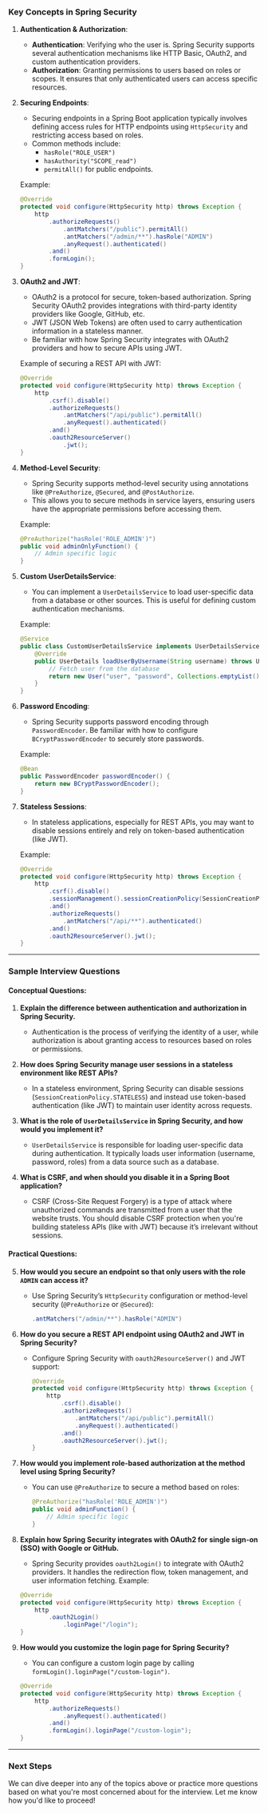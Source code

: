 ### Key Concepts in Spring Security

1. **Authentication & Authorization**:
   - **Authentication**: Verifying who the user is. Spring Security supports several authentication mechanisms like HTTP Basic, OAuth2, and custom authentication providers.
   - **Authorization**: Granting permissions to users based on roles or scopes. It ensures that only authenticated users can access specific resources.

2. **Securing Endpoints**:
   - Securing endpoints in a Spring Boot application typically involves defining access rules for HTTP endpoints using `HttpSecurity` and restricting access based on roles.
   - Common methods include:
     - `hasRole("ROLE_USER")`
     - `hasAuthority("SCOPE_read")`
     - `permitAll()` for public endpoints.
   
   Example:
   ```java
   @Override
   protected void configure(HttpSecurity http) throws Exception {
       http
           .authorizeRequests()
               .antMatchers("/public").permitAll()
               .antMatchers("/admin/**").hasRole("ADMIN")
               .anyRequest().authenticated()
           .and()
           .formLogin();
   }
   ```

3. **OAuth2 and JWT**:
   - OAuth2 is a protocol for secure, token-based authorization. Spring Security OAuth2 provides integrations with third-party identity providers like Google, GitHub, etc.
   - JWT (JSON Web Tokens) are often used to carry authentication information in a stateless manner.
   - Be familiar with how Spring Security integrates with OAuth2 providers and how to secure APIs using JWT.
   
   Example of securing a REST API with JWT:
   ```java
   @Override
   protected void configure(HttpSecurity http) throws Exception {
       http
           .csrf().disable()
           .authorizeRequests()
               .antMatchers("/api/public").permitAll()
               .anyRequest().authenticated()
           .and()
           .oauth2ResourceServer()
               .jwt();
   }
   ```

4. **Method-Level Security**:
   - Spring Security supports method-level security using annotations like `@PreAuthorize`, `@Secured`, and `@PostAuthorize`.
   - This allows you to secure methods in service layers, ensuring users have the appropriate permissions before accessing them.
   
   Example:
   ```java
   @PreAuthorize("hasRole('ROLE_ADMIN')")
   public void adminOnlyFunction() {
       // Admin specific logic
   }
   ```

5. **Custom UserDetailsService**:
   - You can implement a `UserDetailsService` to load user-specific data from a database or other sources. This is useful for defining custom authentication mechanisms.
   
   Example:
   ```java
   @Service
   public class CustomUserDetailsService implements UserDetailsService {
       @Override
       public UserDetails loadUserByUsername(String username) throws UsernameNotFoundException {
           // Fetch user from the database
           return new User("user", "password", Collections.emptyList());
       }
   }
   ```

6. **Password Encoding**:
   - Spring Security supports password encoding through `PasswordEncoder`. Be familiar with how to configure `BCryptPasswordEncoder` to securely store passwords.
   
   Example:
   ```java
   @Bean
   public PasswordEncoder passwordEncoder() {
       return new BCryptPasswordEncoder();
   }
   ```

7. **Stateless Sessions**:
   - In stateless applications, especially for REST APIs, you may want to disable sessions entirely and rely on token-based authentication (like JWT).
   
   Example:
   ```java
   @Override
   protected void configure(HttpSecurity http) throws Exception {
       http
           .csrf().disable()
           .sessionManagement().sessionCreationPolicy(SessionCreationPolicy.STATELESS)
           .and()
           .authorizeRequests()
               .antMatchers("/api/**").authenticated()
           .and()
           .oauth2ResourceServer().jwt();
   }
   ```

---

### Sample Interview Questions

#### Conceptual Questions:
1. **Explain the difference between authentication and authorization in Spring Security.**
   - Authentication is the process of verifying the identity of a user, while authorization is about granting access to resources based on roles or permissions.

2. **How does Spring Security manage user sessions in a stateless environment like REST APIs?**
   - In a stateless environment, Spring Security can disable sessions (`SessionCreationPolicy.STATELESS`) and instead use token-based authentication (like JWT) to maintain user identity across requests.

3. **What is the role of `UserDetailsService` in Spring Security, and how would you implement it?**
   - `UserDetailsService` is responsible for loading user-specific data during authentication. It typically loads user information (username, password, roles) from a data source such as a database.

4. **What is CSRF, and when should you disable it in a Spring Boot application?**
   - CSRF (Cross-Site Request Forgery) is a type of attack where unauthorized commands are transmitted from a user that the website trusts. You should disable CSRF protection when you're building stateless APIs (like with JWT) because it’s irrelevant without sessions.

#### Practical Questions:
5. **How would you secure an endpoint so that only users with the role `ADMIN` can access it?**
   - Use Spring Security’s `HttpSecurity` configuration or method-level security (`@PreAuthorize` or `@Secured`):
     ```java
     .antMatchers("/admin/**").hasRole("ADMIN")
     ```

6. **How do you secure a REST API endpoint using OAuth2 and JWT in Spring Security?**
   - Configure Spring Security with `oauth2ResourceServer()` and JWT support:
     ```java
     @Override
     protected void configure(HttpSecurity http) throws Exception {
         http
             .csrf().disable()
             .authorizeRequests()
                 .antMatchers("/api/public").permitAll()
                 .anyRequest().authenticated()
             .and()
             .oauth2ResourceServer().jwt();
     }
     ```

7. **How would you implement role-based authorization at the method level using Spring Security?**
   - You can use `@PreAuthorize` to secure a method based on roles:
     ```java
     @PreAuthorize("hasRole('ROLE_ADMIN')")
     public void adminFunction() {
         // Admin specific logic
     }
     ```

8. **Explain how Spring Security integrates with OAuth2 for single sign-on (SSO) with Google or GitHub.**
   - Spring Security provides `oauth2Login()` to integrate with OAuth2 providers. It handles the redirection flow, token management, and user information fetching.
   Example:
   ```java
   @Override
   protected void configure(HttpSecurity http) throws Exception {
       http
           .oauth2Login()
               .loginPage("/login");
   }
   ```

9. **How would you customize the login page for Spring Security?**
   - You can configure a custom login page by calling `formLogin().loginPage("/custom-login")`.
   ```java
   @Override
   protected void configure(HttpSecurity http) throws Exception {
       http
           .authorizeRequests()
               .anyRequest().authenticated()
           .and()
           .formLogin().loginPage("/custom-login");
   }
   ```

---

### Next Steps
We can dive deeper into any of the topics above or practice more questions based on what you're most concerned about for the interview. Let me know how you'd like to proceed!
